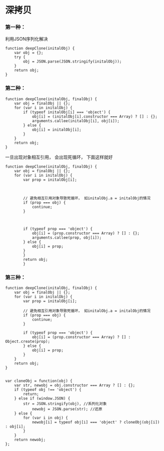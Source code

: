 # 深拷贝

### 第一种： 

利用JSON序列化解决

    function deepClone(initalObj) {
        var obj = {}; 
        try {
            obj = JSON.parse(JSON.stringify(initalObj)); 
        }
        return obj; 
    }

### 第二种： 

    function deepClone(initalObj, finalObj) {
        var obj = finalObj || {}; 
        for (var i in initalObj) {
            if (typeof initalObj[i] === 'object') {
                obj[i] = (initalObj[i].constructor === Array) ? [] : {}; 
                arguments.callee(initalObj[i], obj[i]); 
            } else {
                obj[i] = initalObj[i]; 
            }
        }
        return obj; 
    }

一旦出现对象相互引用， 会出现死循环， 下面这样就好

    function deepClone(initalObj, finalObj) {
        var obj = finalObj || {}; 
        for (var i in initalObj) {
            var prop = initalObj[i]; 

    

            // 避免相互引用对象导致死循环， 如initalObj.a = initalObj的情况
            if (prop === obj) {
                continue; 
            }

    

            if (typeof prop === 'object') {
                obj[i] = (prop.constructor === Array) ? [] : {}; 
                arguments.callee(prop, obj[i]); 
            } else {
                obj[i] = prop; 
            }
            }
            return obj; 
            }

### 第三种： 

    function deepClone(initalObj, finalObj) {
        var obj = finalObj || {}; 
        for (var i in initalObj) {
            var prop = initalObj[i]; 

            // 避免相互引用对象导致死循环， 如initalObj.a = initalObj的情况
            if (prop === obj) {
                continue; 
            }

            if (typeof prop === 'object') {
                obj[i] = (prop.constructor === Array) ? [] : Object.create(prop); 
            } else {
                obj[i] = prop; 
            }
        }
        return obj; 
    }

```

var cloneObj = function(obj) {
    var str, newobj = obj.constructor === Array ? [] : {}; 
    if (typeof obj !== 'object') {
        return; 
    } else if (window.JSON) {
        str = JSON.stringify(obj), //系列化对象
            newobj = JSON.parse(str); //还原
    } else {
        for (var i in obj) {
            newobj[i] = typeof obj[i] === 'object' ? cloneObj(obj[i]) : obj[i]; 
        }
    }
    return newobj; 
}; 
```

